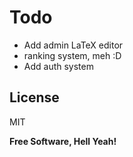 

# Todo

 - Add admin LaTeX editor
 - ranking system,  meh :D
 - Add auth system

License
----

MIT


**Free Software, Hell Yeah!**
